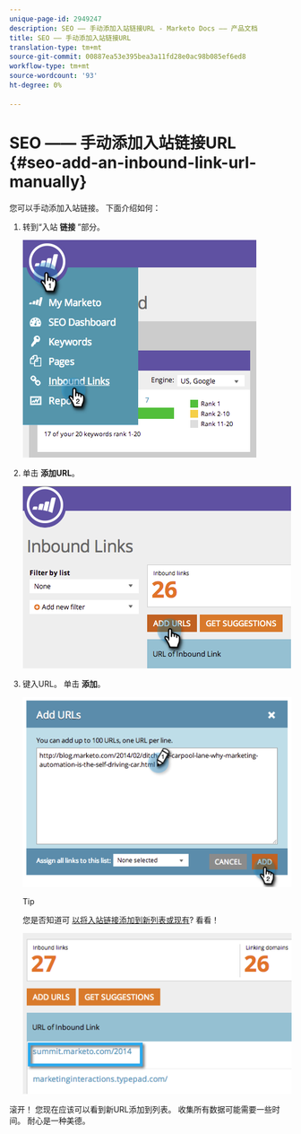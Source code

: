 ```yaml
---
unique-page-id: 2949247
description: SEO —— 手动添加入站链接URL - Marketo Docs —— 产品文档
title: SEO —— 手动添加入站链接URL
translation-type: tm+mt
source-git-commit: 00887ea53e395bea3a11fd28e0ac98b085ef6ed8
workflow-type: tm+mt
source-wordcount: '93'
ht-degree: 0%

---
```



# SEO —— 手动添加入站链接URL {#seo-add-an-inbound-link-url-manually}

您可以手动添加入站链接。 下面介绍如何：

1. 转到“入站 **链接** ”部分。

   ![](assets/image2014-9-18-13-3a40-3a3.png)

1. 单击 **添加URL**。

   ![](assets/image2014-9-18-13-3a40-3a8.png)

1. 键入URL。 单击 **添加**。

   ![](assets/image2014-9-18-13-3a40-3a32.png)

   >[!TIP]
   >
   >您是否知道可 [以将入站链接添加到新列表或现有](../../../../product-docs/additional-apps/seo/understanding-seo/seo-managing-lists.md)? 看看！

   ![](assets/image2014-9-18-13-3a41-3a14.png)

滚开！ 您现在应该可以看到新URL添加到列表。 收集所有数据可能需要一些时间。 耐心是一种美德。